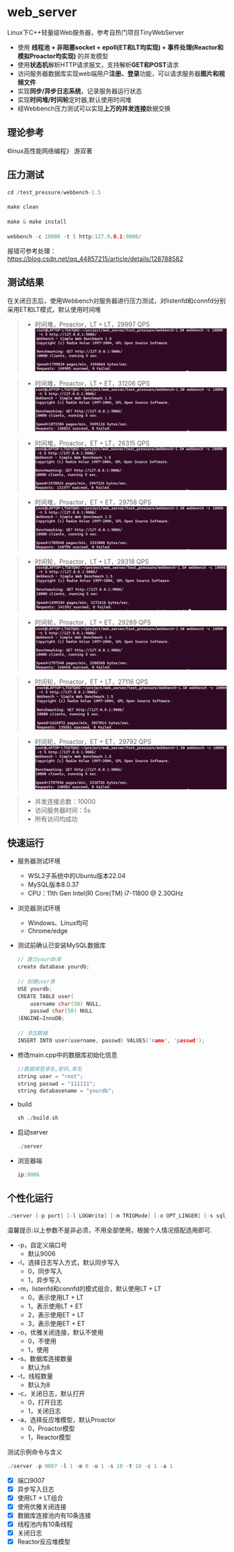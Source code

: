 web_server
===============
Linux下C++轻量级Web服务器，参考自热门项目TinyWebServer

* 使用 **线程池 + 非阻塞socket + epoll(ET和LT均实现) + 事件处理(Reactor和模拟Proactor均实现)** 的并发模型
* 使用**状态机**解析HTTP请求报文，支持解析**GET和POST**请求
* 访问服务器数据库实现web端用户**注册、登录**功能，可以请求服务器**图片和视频文件**
* 实现**同步/异步日志系统**，记录服务器运行状态
* 实现**时间堆/时间轮**定时器,默认使用时间堆
* 经Webbench压力测试可以实现**上万的并发连接**数据交换

理论参考
-------------
《linux高性能网络编程》 游双著

压力测试
-------------
```cpp
cd /test_pressure/webbench-1.5

make clean

make & make install

webbench -c 10000 -t 5 http:127.0.0.1:9006/
```
报错可参考处理：https://blog.csdn.net/qq_44857215/article/details/128788582


测试结果
-------------
在关闭日志后，使用Webbench对服务器进行压力测试，对listenfd和connfd分别采用ET和LT模式，默认使用时间堆

> * 时间堆，Proactor，LT + LT，29997 QPS
![alt text](root/result-1.png)

> * 时间堆，Proactor，LT + ET，31206 QPS
![alt text](root/result-2.png)

> * 时间堆，Proactor，ET + LT，26315 QPS
![alt text](root/result-3.png)

> * 时间堆，Proactor，ET + ET，29758 QPS
![alt text](root/result-4.png)

> * 时间轮，Proactor，LT + LT，28318 QPS
![alt text](root/result-5.png)

> * 时间轮，Proactor，LT + ET，29289 QPS
![alt text](root/result-6.png)

> * 时间轮，Proactor，ET + LT，27116 QPS
![alt text](root/result-7.png)

> * 时间轮，Proactor，ET + ET，29792 QPS
![alt text](root/result-8.png)


> * 并发连接总数：10000
> * 访问服务器时间：5s
> * 所有访问均成功

快速运行
------------
* 服务器测试环境
	* WSL2子系统中的Ubuntu版本22.04
	* MySQL版本8.0.37
    * CPU：11th Gen Intel(R) Core(TM) i7-11800 @ 2.30GHz
* 浏览器测试环境
	* Windows、Linux均可
	* Chrome/edge

* 测试前确认已安装MySQL数据库

    ```C++
    // 建立yourdb库
    create database yourdb;

    // 创建user表
    USE yourdb;
    CREATE TABLE user(
        username char(50) NULL,
        passwd char(50) NULL
    )ENGINE=InnoDB;

    // 添加数据
    INSERT INTO user(username, passwd) VALUES('name', 'passwd');
    ```

* 修改main.cpp中的数据库初始化信息

    ```C++
    //数据库登录名,密码,库名
    string user = "root";
    string passwd = "111111";
    string databasename = "yourdb";
    ```

* build

    ```C++
    sh ./build.sh
    ```

* 启动server

    ```C++
    ./server
    ```

* 浏览器端

    ```C++
    ip:9006
    ```

个性化运行
------

```C++
./server [-p port] [-l LOGWrite] [-m TRIGMode] [-o OPT_LINGER] [-s sql_num] [-t thread_num] [-c close_log] [-a actor_model]
```

温馨提示:以上参数不是非必须，不用全部使用，根据个人情况搭配选用即可.

* -p，自定义端口号
	* 默认9006
* -l，选择日志写入方式，默认同步写入
	* 0，同步写入
	* 1，异步写入
* -m，listenfd和connfd的模式组合，默认使用LT + LT
	* 0，表示使用LT + LT
	* 1，表示使用LT + ET
    * 2，表示使用ET + LT
    * 3，表示使用ET + ET
* -o，优雅关闭连接，默认不使用
	* 0，不使用
	* 1，使用
* -s，数据库连接数量
	* 默认为8
* -t，线程数量
	* 默认为8
* -c，关闭日志，默认打开
	* 0，打开日志
	* 1，关闭日志
* -a，选择反应堆模型，默认Proactor
	* 0，Proactor模型
	* 1，Reactor模型

测试示例命令与含义

```C++
./server -p 9007 -l 1 -m 0 -o 1 -s 10 -t 10 -c 1 -a 1
```

- [x] 端口9007
- [x] 异步写入日志
- [x] 使用LT + LT组合
- [x] 使用优雅关闭连接
- [x] 数据库连接池内有10条连接
- [x] 线程池内有10条线程
- [x] 关闭日志
- [x] Reactor反应堆模型